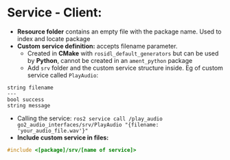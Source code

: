 # Service - Client:
- **Resource folder** contains an empty file with the package name. Used to index and locate package
- **Custom service definition:** accepts filename parameter. 
	- Created in **CMake** with `rosidl_default_generators` but can be used by **Python**, cannot be created in an `ament_python` package
	- Add `srv` folder and the custom service structure inside. Eg of custom service called `PlayAudio`:
``` text
string filename 
--- 
bool success 
string message
```
- Calling the service: `ros2 service call /play_audio go2_audio_interfaces/srv/PlayAudio "{filename: 'your_audio_file.wav'}"` 
- **Include custom service in files:**
``` cpp
#include <[package]/srv/[name of service]>
```

